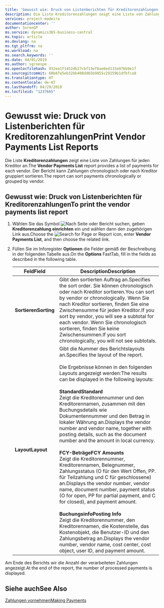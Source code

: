 ```yaml
---
title: 'Gewusst wie: Druck von Listenberichten für Kreditorenzahlungen'
description: Die Liste Kreditorenzahlungen zeigt eine Liste von Zahlungen für jeden Kreditor an. Der Bericht kann Zahlungen chronologisch oder nach Kreditor gruppiert sortieren.
services: project-madeira
documentationcenter: ''
author: SorenGP
ms.service: dynamics365-business-central
ms.topic: article
ms.devlang: na
ms.tgt_pltfrm: na
ms.workload: na
ms.search.keywords: ''
ms.date: 04/01/2019
ms.author: sgroespe
ms.openlocfilehash: 932ea1f1452db27cbf13ef6ae6ed133a976b9e1f
ms.sourcegitcommit: 60b87e5eb32bb408dd65b9855c29159b1dfbfca8
ms.translationtype: HT
ms.contentlocale: de-AT
ms.lasthandoff: 04/29/2019
ms.locfileid: "1237665"
---
```

# <a name="print-vendor-payments-list-reports"></a><span data-ttu-id="85d65-104">Gewusst wie: Druck von Listenberichten für Kreditorenzahlungen</span><span class="sxs-lookup"><span data-stu-id="85d65-104">Print Vendor Payments List Reports</span></span>
<span data-ttu-id="85d65-105">Die Liste **Kreditorenzahlungen** zeigt eine Liste von Zahlungen für jeden Kreditor an.</span><span class="sxs-lookup"><span data-stu-id="85d65-105">The **Vendor Payments List** report provides a list of payments for each vendor.</span></span> <span data-ttu-id="85d65-106">Der Bericht kann Zahlungen chronologisch oder nach Kreditor gruppiert sortieren.</span><span class="sxs-lookup"><span data-stu-id="85d65-106">The report can sort payments chronologically or grouped by vendor.</span></span>  

## <a name="to-print-the-vendor-payments-list-report"></a><span data-ttu-id="85d65-107">Gewusst wie: Druck von Listenberichten für Kreditorenzahlungen</span><span class="sxs-lookup"><span data-stu-id="85d65-107">To print the vendor payments list report</span></span>  

1.  <span data-ttu-id="85d65-108">Wählen Sie das Symbol ![Nach Seite oder Bericht suchen](../../media/ui-search/search_small.png "Symbol Nach Seite oder Bericht suchen"), geben **Kreditorenzahlung einrichten** ein und wählen dann den zugehörigen Link aus.</span><span class="sxs-lookup"><span data-stu-id="85d65-108">Choose the ![Search for Page or Report](../../media/ui-search/search_small.png "Search for Page or Report icon") icon, enter **Vendor Payments List**, and then choose the related link.</span></span>  
2.  <span data-ttu-id="85d65-109">Füllen Sie im Inforegister **Optionen** die Felder gemäß der Beschreibung in der folgenden Tabelle aus.</span><span class="sxs-lookup"><span data-stu-id="85d65-109">On the **Options** FastTab, fill in the fields as described in the following table.</span></span>  

    |<span data-ttu-id="85d65-110">Feld</span><span class="sxs-lookup"><span data-stu-id="85d65-110">Field</span></span>|<span data-ttu-id="85d65-111">Description</span><span class="sxs-lookup"><span data-stu-id="85d65-111">Description</span></span>|  
    |---------------------------------|---------------------------------------|  
    |<span data-ttu-id="85d65-112">**Sortieren**</span><span class="sxs-lookup"><span data-stu-id="85d65-112">**Sorting**</span></span>|<span data-ttu-id="85d65-113">Gibt den sortierten Auftrag an.</span><span class="sxs-lookup"><span data-stu-id="85d65-113">Specifies the sort order.</span></span> <span data-ttu-id="85d65-114">Sie können chronologisch oder nach Kreditor sortieren.</span><span class="sxs-lookup"><span data-stu-id="85d65-114">You can sort by vendor or chronologically.</span></span> <span data-ttu-id="85d65-115">Wenn Sie nach Kreditor sortieren, finden Sie eine Zwischensumme für jeden Kreditor.</span><span class="sxs-lookup"><span data-stu-id="85d65-115">If you sort by vendor, you will see a subtotal for each vendor.</span></span> <span data-ttu-id="85d65-116">Wenn Sie chronologisch sortieren, finden Sie keine Zwischensummen.</span><span class="sxs-lookup"><span data-stu-id="85d65-116">If you sort chronologically, you will not see subtotals.</span></span>|  
    |<span data-ttu-id="85d65-117">**Layout**</span><span class="sxs-lookup"><span data-stu-id="85d65-117">**Layout**</span></span>|<span data-ttu-id="85d65-118">Gibt die Nummer des Berichtslayouts an.</span><span class="sxs-lookup"><span data-stu-id="85d65-118">Specifies the layout of the report.</span></span><br /><br /> <span data-ttu-id="85d65-119">Die Ergebnisse können in den folgenden Layouts angezeigt werden:</span><span class="sxs-lookup"><span data-stu-id="85d65-119">The results can be displayed in the following layouts:</span></span><br /><br /> <span data-ttu-id="85d65-120">**Standard**</span><span class="sxs-lookup"><span data-stu-id="85d65-120">**Standard**</span></span><br /> <span data-ttu-id="85d65-121">Zeigt die Kreditorennummer und den Kreditorennamen, zusammen mit den Buchungsdetails wie Dokumentennummer und den Betrag in lokaler Währung an.</span><span class="sxs-lookup"><span data-stu-id="85d65-121">Displays the vendor number and vendor name, together with posting details, such as the document number and the amount in local currency.</span></span><br /><br /> <span data-ttu-id="85d65-122">**FCY-Beträge**</span><span class="sxs-lookup"><span data-stu-id="85d65-122">**FCY Amounts**</span></span><br /> <span data-ttu-id="85d65-123">Zeigt die Kreditorennummer, Kreditorennamen, Belegnummer, Zahlungsstatus (O für den Wert Offen, PP. für Teilzahlung und C für geschlossene) an.</span><span class="sxs-lookup"><span data-stu-id="85d65-123">Displays the vendor number, vendor name, document number, payment status (O for open, PP for partial payment, and C for closed), and payment amount.</span></span><br /><br /> <span data-ttu-id="85d65-124">**Buchungsinfo**</span><span class="sxs-lookup"><span data-stu-id="85d65-124">**Posting Info**</span></span><br /> <span data-ttu-id="85d65-125">Zeigt die Kreditorennummer, den Kreditorennamen, die Kostenstelle, das Kostenobjekt, die Benutzer-ID und den Zahlungsbetrag an.</span><span class="sxs-lookup"><span data-stu-id="85d65-125">Displays the vendor number, vendor name, cost center, cost object, user ID, and payment amount.</span></span>|  

 <span data-ttu-id="85d65-126">Am Ende des Berichts wir die Anzahl der verarbeiteten Zahlungen angezeigt.</span><span class="sxs-lookup"><span data-stu-id="85d65-126">At the end of the report, the number of processed payments is displayed.</span></span>  

## <a name="see-also"></a><span data-ttu-id="85d65-127">Siehe auch</span><span class="sxs-lookup"><span data-stu-id="85d65-127">See Also</span></span>  
[<span data-ttu-id="85d65-128">Zahlungen vornehmen</span><span class="sxs-lookup"><span data-stu-id="85d65-128">Making Payments</span></span>](../../payables-make-payments.md)
